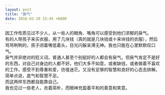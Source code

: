 ```yaml
---
layout: post
title: "戾气"
date: 2016-03-20 15:45 +0800
---
```

因工作性质见过不少人，从一些人的眼角、嘴角可以感受到他们浓郁的戾气。  
有的人带孩子来买衣服，用了几块钱（真的就是几块钱或十来块钱的衣服），然后骂骂咧咧的，孩子闭着嘴低着头，目光闪躲呆滞无神。我也只能在心里默默叹口气。  
戾气并非绝对的贬义词，普通人甚至个别挺好的人都会有戾气。但戾气肯定不是好的东西，对自己对身边的人都不好。他们大多不如意，或者缺钱，或者做着不喜欢的工作，感受不到尊重和爱，彷徨迷茫。又没有足够的智慧和良好的心态去排解。  
简单点说，底气和智慧不足。  
而这两样东西都自能靠自己。  
我也见过一些老人，衣着简朴，而眼神充盈着平和的善意和笑意。
